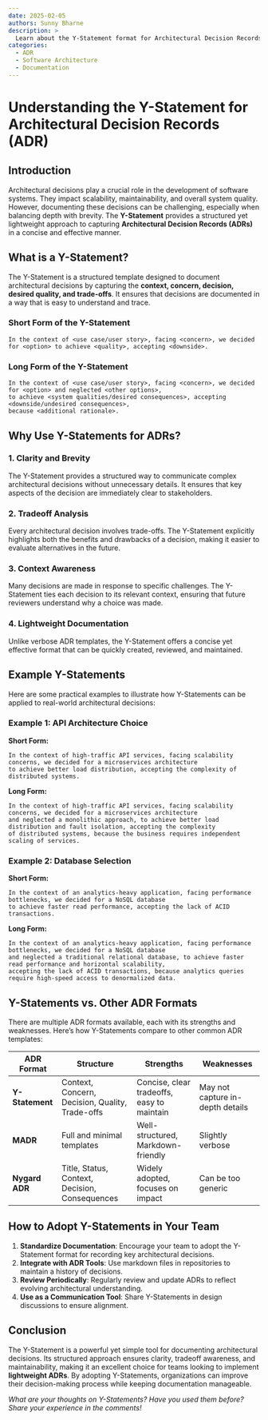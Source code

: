 ```yaml
---
date: 2025-02-05
authors: Sunny Bharne
description: >
  Learn about the Y-Statement format for Architectural Decision Records (ADR) and how it provides a structured yet lightweight way to document software architecture decisions.
categories:
  - ADR
  - Software Architecture
  - Documentation
---
```


# Understanding the Y-Statement for Architectural Decision Records (ADR)

## Introduction
Architectural decisions play a crucial role in the development of software systems. They impact scalability, maintainability, and overall system quality. However, documenting these decisions can be challenging, especially when balancing depth with brevity. The **Y-Statement** provides a structured yet lightweight approach to capturing **Architectural Decision Records (ADRs)** in a concise and effective manner.

## What is a Y-Statement?
The Y-Statement is a structured template designed to document architectural decisions by capturing the **context, concern, decision, desired quality, and trade-offs**. It ensures that decisions are documented in a way that is easy to understand and trace.

### **Short Form of the Y-Statement**
```plaintext
In the context of <use case/user story>, facing <concern>, we decided for <option> to achieve <quality>, accepting <downside>.
```

### **Long Form of the Y-Statement**
```plaintext
In the context of <use case/user story>, facing <concern>, we decided for <option> and neglected <other options>, 
to achieve <system qualities/desired consequences>, accepting <downside/undesired consequences>, 
because <additional rationale>.
```

## Why Use Y-Statements for ADRs?

### **1. Clarity and Brevity**
The Y-Statement provides a structured way to communicate complex architectural decisions without unnecessary details. It ensures that key aspects of the decision are immediately clear to stakeholders.

### **2. Tradeoff Analysis**
Every architectural decision involves trade-offs. The Y-Statement explicitly highlights both the benefits and drawbacks of a decision, making it easier to evaluate alternatives in the future.

### **3. Context Awareness**
Many decisions are made in response to specific challenges. The Y-Statement ties each decision to its relevant context, ensuring that future reviewers understand why a choice was made.

### **4. Lightweight Documentation**
Unlike verbose ADR templates, the Y-Statement offers a concise yet effective format that can be quickly created, reviewed, and maintained.

## Example Y-Statements
Here are some practical examples to illustrate how Y-Statements can be applied to real-world architectural decisions:

### **Example 1: API Architecture Choice**
**Short Form:**
```plaintext
In the context of high-traffic API services, facing scalability concerns, we decided for a microservices architecture 
to achieve better load distribution, accepting the complexity of distributed systems.
```

**Long Form:**
```plaintext
In the context of high-traffic API services, facing scalability concerns, we decided for a microservices architecture 
and neglected a monolithic approach, to achieve better load distribution and fault isolation, accepting the complexity 
of distributed systems, because the business requires independent scaling of services.
```

### **Example 2: Database Selection**
**Short Form:**
```plaintext
In the context of an analytics-heavy application, facing performance bottlenecks, we decided for a NoSQL database 
to achieve faster read performance, accepting the lack of ACID transactions.
```

**Long Form:**
```plaintext
In the context of an analytics-heavy application, facing performance bottlenecks, we decided for a NoSQL database 
and neglected a traditional relational database, to achieve faster read performance and horizontal scalability, 
accepting the lack of ACID transactions, because analytics queries require high-speed access to denormalized data.
```

## Y-Statements vs. Other ADR Formats
There are multiple ADR formats available, each with its strengths and weaknesses. Here’s how Y-Statements compare to other common ADR templates:

| ADR Format  | Structure | Strengths | Weaknesses |
|------------|----------|-----------|------------|
| **Y-Statement** | Context, Concern, Decision, Quality, Trade-offs | Concise, clear tradeoffs, easy to maintain | May not capture in-depth details |
| **MADR** | Full and minimal templates | Well-structured, Markdown-friendly | Slightly verbose |
| **Nygard ADR** | Title, Status, Context, Decision, Consequences | Widely adopted, focuses on impact | Can be too generic |

## How to Adopt Y-Statements in Your Team
1. **Standardize Documentation**: Encourage your team to adopt the Y-Statement format for recording key architectural decisions.
2. **Integrate with ADR Tools**: Use markdown files in repositories to maintain a history of decisions.
3. **Review Periodically**: Regularly review and update ADRs to reflect evolving architectural understanding.
4. **Use as a Communication Tool**: Share Y-Statements in design discussions to ensure alignment.

## Conclusion
The Y-Statement is a powerful yet simple tool for documenting architectural decisions. Its structured approach ensures clarity, tradeoff awareness, and maintainability, making it an excellent choice for teams looking to implement **lightweight ADRs**. By adopting Y-Statements, organizations can improve their decision-making process while keeping documentation manageable.

_What are your thoughts on Y-Statements? Have you used them before? Share your experience in the comments!_

